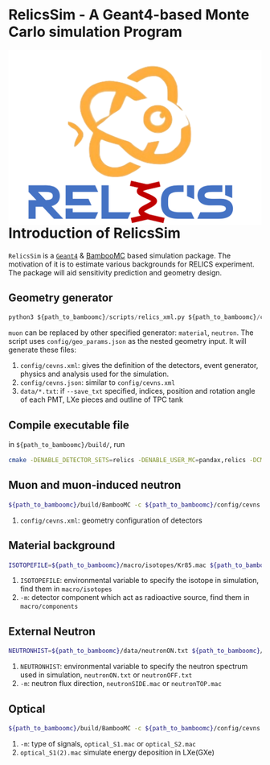 RelicsSim - A Geant4-based Monte Carlo simulation Program
========================================================

<img src="Relics.jpg" align="right" />


# Introduction of RelicsSim

`RelicsSim` is a [`Geant4`](https://geant4.web.cern.ch/) & [BambooMC](https://github.com/pandax-experiments/BambooMC) based simulation package. The motivation of it is to estimate various backgrounds for RELICS experiment. The package will aid sensitivity prediction and geometry design. 

## Geometry generator

```python
python3 ${path_to_bamboomc}/scripts/relics_xml.py ${path_to_bamboomc}/config/geo_params.json -o ${path_to_bamboomc}/config/cevns.xml [ --gen muon ] [ --run_number 1234 ] [ --enable_track ] [ --force_sd ] [ --check_overlap ] [ --save_txt ] [ --optical ] [ --get_geo_mass ]
```

`muon` can be replaced by other specified generator: `material`, `neutron`. The script uses `config/geo_params.json` as the nested geometry input. It will generate these files:

1. `config/cevns.xml`: gives the definition of the detectors, event generator, physics and analysis used for the simulation.
2. `config/cevns.json`: similar to `config/cevns.xml`
3. `data/*.txt`: if `--save_txt` specified, indices, position and rotation angle of each PMT, LXe pieces and outline of TPC tank

## Compile executable file

in `${path_to_bamboomc}/build/`, run

```bash
cmake -DENABLE_DETECTOR_SETS=relics -DENABLE_USER_MC=pandax,relics -DCMAKE_BUILD_TYPE=Debug ..
```

## Muon and muon-induced neutron

```bash
${path_to_bamboomc}/build/BambooMC -c ${path_to_bamboomc}/config/cevns.xml [ -n 100 ] [ -o muon.root ] [ -i ]
```

1. `config/cevns.xml`: geometry configuration of detectors

## Material background

```bash
ISOTOPEFILE=${path_to_bamboomc}/macro/isotopes/Kr85.mac ${path_to_bamboomc}/build/BambooMC -c ${path_to_bamboomc}/config/cevns.xml -m ${path_to_bamboomc}/macro/components/lXe.mac [ -n 100 ] [ -o material.root ] [ -i ]
```

1. `ISOTOPEFILE`: environmental variable to specify the isotope in simulation, find them in `macro/isotopes`
2. `-m`: detector component which act as radioactive source, find them in `macro/components`

## External Neutron

```bash
NEUTRONHIST=${path_to_bamboomc}/data/neutronON.txt ${path_to_bamboomc}/build/BambooMC -c ${path_to_bamboomc}/config/cevns.xml -m ${path_to_bamboomc}/macro/neutronSIDE.mac [ -n 100 ] [ -o neutron.root ] [ -i ]
```

1. `NEUTRONHIST`: environmental variable to specify the neutron spectrum used in simulation, `neutronON.txt` or `neutronOFF.txt`
2. `-m`: neutron flux direction, `neutronSIDE.mac` or `neutronTOP.mac`

## Optical

```bash
${path_to_bamboomc}/build/BambooMC -c ${path_to_bamboomc}/config/cevns.xml -m ${path_to_bamboomc}/macro/optical_S1.mac [ -n 100 ] [ -o optical.root ] [ -i ]
```

1. `-m`: type of signals, `optical_S1.mac` or `optical_S2.mac`
2. `optical_S1(2).mac` simulate energy deposition in LXe(GXe)


